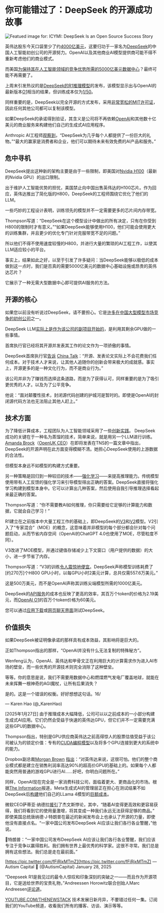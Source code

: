 # 你可能错过了：DeepSeek 的开源成功故事

![Featued image for: ICYMI: DeepSeek Is an Open Source Success Story](https://cdn.thenewstack.io/media/2025/01/31d13318-deepseek-1024x768.png)

英伟达股东今天口袋里少了约[4000亿美元](https://x.com/brewmarkets/status/1883887544200499259)，这要归功于一家名为[DeepSeek](https://www.deepseek.com/)的中国人工智能初创公司的开源努力。OpenAI以及其他商业AI模型提供商可能不得不重新考虑他们的商业模式。

而美国[为保持其在人工智能领域的竞争优势所需的5000亿美元数据中心](https://thenewstack.io/ai-power-needs-may-strain-us-grid-as-stargate-project-grows/)？最终可能不再需要了。

上周末引发热议的是[DeepSeek的R1推理模型](https://api-docs.deepseek.com/news/news250120)的发布，该模型显示出与OpenAI的最新版本[O1](https://openai.com/o1/)相当的结果，但训练成本仅为[1/50](https://x.com/_KarenHao/status/1883877988682649931)。

同样重要的是，DeepSeek以完全开源的方式发布，采用[非常宽松的MIT许可证](https://thenewstack.io/how-do-open-source-licenses-work-the-ultimate-guide/)，因此任何其他公司都可以复制该模型。

如果DeepSeek的承诺得到验证，其含义是公司将不再依赖[OpenAI](https://thenewstack.io/open-source-may-yet-eat-googles-and-openais-ai-lunch/)和其他数十亿美元的商业服务来构建他们自己的生成式AI应用程序。

Anthropic AI工程师[观察到](https://stratechery.com/2025/deepseek-faq/)，“DeepSeek为几乎每个人都提供了一份巨大的礼物。”“最大的赢家是消费者和企业，他们可以期待未来有效免费的AI产品和服务。”


## 危中寻机

DeepSeek提出这种新的架构主要是由于一些限制，即美国对[Nvidia H100](https://thenewstack.io/nvidia-h200-gpus-crush-mlperfs-llm-inferencing-benchmark/)（最新的Nvidia GPU）的出口限制。

出于维护人工智能优势的担忧，美国禁止向中国出售英伟达的H100芯片。作为回应，英伟达推出了简化版的H800，DeepSeek的工程师围绕它优化了他们的LLM。

一些巧妙的工程设计表明，训练领先的模型并不一定需要更多的芯片间内存带宽。

Thompson写道：“DeepSeek在这个模型设计中做出的所有决定，只有在你受到H800的限制时才有意义。”“如果DeepSeek能够使用H100，他们可能会使用更大的训练集群，并且更少的优化专门针对克服带宽不足的问题。”

所以他们不得不使用速度较慢的H800，并进行大量的繁琐的AI工程工作，以使其LLM适应较小的平台。

事实上，结果如此之好，以至于引发了许多疑问：当DeepSeek能够以极低的成本做到这一点时，我们是否真的需要5000亿美元的数据中心基础设施或昂贵的英伟达芯片？

它展示了一种无需大型数据中心即可提供AI服务的方法。


## 开源的核心

如果您以前没有听说过DeepSeek，请不要担心。它是[许多在中国大型模型市场竞争的初创公司](https://x.com/RnaudBertrand/status/1883456746058129826)之一。

DeepSeek LLM[实际上是作为该公司的副项目开始的](https://x.com/0xmetaschool/status/1882721476723536178)，是利用其剩余GPU做的一些事情。

首席执行官已经将其开源并发表其工作的论文作为一项骄傲的事情。

DeepSeek首席执行官[告诉](https://www.chinatalk.media/p/deepseek-ceo-interview-with-chinas) [China Talk](https://www.chinatalk.media/p/deepseek-ceo-interview-with-chinas)：“开源、发表论文实际上不会花费我们任何成本。对于技术人才来说，让其他人追随你的创新会带来极大的成就感。事实上，开源更多的是一种文化行为，而不是商业行为。”

该公司并非为了赚钱而选择这条道路，而是为了获得认可，同样重要的是为了吸引更优秀的人才。以及为了公平竞争。

他说：“面对颠覆性技术，封闭源代码创建的护城河是暂时的。即使是OpenAI的封闭源代码方法也无法阻止其他人赶上。”


## 技术方面

为了降低计算成本，工程团队为人工智能领域采用了一些[创新实践](https://stratechery.com/2025/stratechery-updates-deepseek-r1-deepseek-implications/)。
DeepSeek成功的关键在于一种名为蒸馏的技术，简单来说，就是用另一个LLM进行训练。[Amanda Brock](https://www.linkedin.com/in/amandabrocktech/)（[OpenUK CEO](https://thenewstack.io/the-open-source-license-rug-pull-vent-get-your-fill-at-soo25/)）在即将发表在TNS的一篇文章中指出，DeepSeek的开源声明在此方面变得模糊不清。她担心DeepSeek使用的上游数据的合法性。

但模型本身远不如模型的构建方式重要。

另一种策略是回归到一种较旧的技术——[强化学习](https://thenewstack.io/reinforcement-learning-ready-real-world/)——来提高推理能力。传统模型使用带有人工反馈的强化学习来引导模型得出正确的答案。DeepSeek直接将强化学习构建到模型本身中。它可以计算出几种答案，然后使用自我引导推理选择看起来最正确的答案。

Thompson写道：“你不需要教AI如何推理，你只需要给它足够的计算能力和数据，它就会自己学习！”

R1建立在之前版本中大量工程工作的基础上，即DeepSeek的[V3](https://api-docs.deepseek.com/news/news1226)和[V2](https://api-docs.deepseek.com/news/news1210)模型。V2引入了“专家混合”（MOE）的概念，这意味着并非模型的每个部分都会针对每个问题启动，从而节省内存空间（OpenAI的ChatGPT 4.0也使用了MOE，尽管粒度不同）。

V3改进了MOE模型，并通过键值存储减少上下文窗口（用户提供的数据）的大小，进一步节省了内存。

Thompson写道：“V3的训练[令人震惊地便宜](https://arxiv.org/html/2412.19437v1)。DeepSeek声称模型训练耗费了[约270万]个H800 GPU小时，以每GPU小时2美元计算，总共仅需557.6万美元。”

这是500万美元，而不是OpenAI声称其训练尖端模型所需的1000亿美元。

DeepSeek的[API服务](https://api-docs.deepseek.com/guides/reasoning_model)的成本也反映了更高的效率，其百万个token的价格为2.19美元，而[OpenAI O1](https://openai.com/o1/)的百万个token价格为60美元。

您可以通过[应用下载](https://api-docs.deepseek.com/news/news250115)或[网页聊天界面](https://chat.deepseek.com/)测试DeepSeek。

## 价值损失
如果DeepSeek被证明像承诺的那样具有成本效益，其影响将是巨大的。

正如Thompson指出的那样，“OpenAI并没有什么无法复制的特殊秘方”。

Wenfeng认为，OpenAI、英伟达和甲骨文正在利用巨大的计算需求作为进入AI市场的壁垒，而一些优秀的开源技术则完全消除了这种壁垒。

等等。你的意思是说，我们不需要用数据中心和燃煤燃气发电厂覆盖地球，就能在未来挥舞一根神奇的AGI魔杖，让所有后果消失？

是的。这是一个错误的权衡。好好想想这句话。16/

— Karen Hao (@_KarenHao)

[2025年1月27日]
由于推理成本大幅降低，公司可以以之前成本的一小部分构建生成式AI应用。它们仍然会受益于快速的英伟达GPU，但它们并不一定需要充满这些GPU的数据中心。

Thompson指出，特别是GPU供应商英伟达之前高得惊人的股票估值受益于该公司被认为的锁定价值：专有的[CUDA编程模型](https://thenewstack.io/nvidia-wants-more-programming-languages-to-support-cuda/)以及将多个GPU连接到更大的系统中的能力。

Dropbox副总裁[Morgan Brown](https://www.linkedin.com/in/morganb/) [指出](https://x.com/morganb/status/1883686179276788197)：“对英伟达来说，这很可怕。他们的整个商业模式都是建立在销售利润率高达90%的超高价GPU的基础上的。如果每个人都能突然用普通的游戏GPU进行AI……好吧，你明白问题所在。”

同样，OpenAI现在完全是一家消费科技公司，面临着更大、更商品化的市场。根据[The Information](https://www.theinformation.com/articles/meta-scrambles-after-chinese-ai-equals-its-own-upending-silicon-valley)报道，Meta生成式AI的管理层正在担心在测试结果不如DeepSeek后[构建](https://x.com/a_boutorh/status/1882728052238827966)他们自己的LLama 4模型的[巨额成本](https://x.com/a_boutorh/status/1882728052238827966)。

微软CEO萨蒂亚·纳德拉[援引](https://x.com/satyanadella/status/1883753899255046301)了杰文斯悖论，其中，“随着AI变得更高效和更容易获得，我们将看到它的使用量激增，将其变成一种我们永远无法获得足够的商品。”
即使美国总统唐纳德·J·特朗普在最近的新闻发布会上也承认了开源的力量，即使他没有直接点名。“一家中国公司发布DeepSeek AI应该让我们各行各业警醒，”他说。

🚨特朗普：“一家中国公司发布DeepSeek AI应该让我们各行各业警醒，我们应该专注于竞争以赢得胜利。我们拥有世界上最优秀的科学家。这很不寻常。我们总是拥有这些想法。我们总是走在最前面。”

[https://pic.twitter.com/fFiRjxMTmZ](https://pic.twitter.com/fFiRjxMTmZ) — Autism Capital 🧩 (@AutismCapital) January 28, 2025

“Deepseek R1是我见过的最令人惊叹和印象深刻的突破之一——而且作为开源项目，它是送给世界的宝贵礼物，”Andreessen Horowitz联合创始人Marc Andreesen[评论道](https://x.com/pmarca/status/1882719769851474108)。

[YOUTUBE.COM/THENEWSTACK](https://youtube.com/thenewstack?sub_confirmation=1) 技术发展日新月异，不要错过任何一集。订阅我们的YouTube频道，收看我们所有的播客、访谈、演示等等。